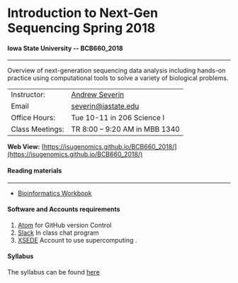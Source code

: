 # Introduction to Next-Gen Sequencing Spring 2018

#### Iowa State University -- BCB660_2018
---
Overview of next-generation sequencing data analysis including hands-on practice using computational tools to solve a variety of biological problems.

| | |  
|---|---|  
|Instructor:|	[Andrew Severin](severin@iastate.edu)|  
|Email|severin@iastate.edu|  
|Office Hours:| Tue 10-11 in 206 Science I|
|Class Meetings:| TR 8:00 – 9:20 AM in MBB 1340|

**Web View:** [https://isugenomics.github.io/BCB660_2018/](https://isugenomics.github.io/BCB660_2018/)

#### Reading materials
---
* [Bioinformatics Workbook](https://isugenomics.github.io/bioinformatics-workbook/)

#### Software and Accounts requirements

1. [Atom](https://atom.io/) for GitHub version Control
2. [Slack](https://slack.com/get-started) In class chat program
3. [XSEDE](https://portal.xsede.org/?p_p_id=58&p_p_lifecycle=0&p_p_state=maximized&p_p_mode=view&saveLastPath=0&_58_struts_action=%2Flogin%2Fcreate_account) Account to use supercomputing .

#### Syllabus
The syllabus can be found [here](Syllabus.md)
